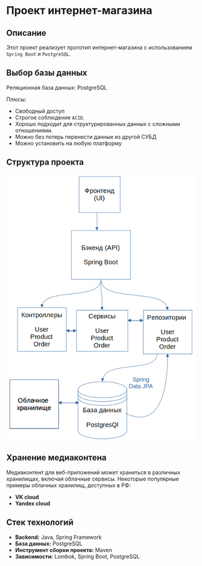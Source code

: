 # Проект интернет-магазина

## Описание

Этот проект реализует прототип интернет-магазина с использованием `Spring Boot` и `PostgreSQL`.

## Выбор базы данных

Реляционная база данных: PostgreSQL
    
Плюсы:

* Свободный доступ
* Строгое соблюдение `ACID`.
* Хорошо подходит для структурированных данных с сложными отношениями.
* Можно без потерь перенести данные из другой СУБД
* Можно установить на любую платформу

## Структура проекта

![structure](src/main/resources/static/struct.png)


## Хранение медиаконтена

Медиаконтент для веб-приложений может храниться в различных хранилищах, включая облачные сервисы. Некоторые популярные примеры облачных хранилищ, доступных в РФ:

- **VK cloud**
- **Yandex cloud**

    

## Стек технологий

- **Backend:** Java, Spring Framework
- **База данных:** PostgreSQL
- **Инструмент сборки проекта:** Maven
- **Зависимости:** Lombok, Spring Boot, PostgreSQL

